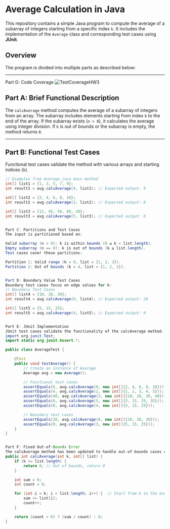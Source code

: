 # Average Calculation in Java

This repository contains a simple Java program to compute the average of a subarray of integers starting from a specific index `k`. It includes the implementation of the `Average` class and corresponding test cases using **JUnit**.

## Overview

The program is divided into multiple parts as described below:

---

Part G: Code Coverage
![TestCoverageHW3](https://github.com/user-attachments/assets/7403aa6b-373f-4edb-9c06-ce594bcd6620)

## Part A: Brief Functional Description

The `calcAverage` method computes the average of a subarray of integers from an array. The subarray includes elements starting from index `k` to the end of the array. If the subarray exists (`n > 0`), it calculates the average using integer division. If `k` is out of bounds or the subarray is empty, the method returns `0`.

---

## Part B: Functional Test Cases

Functional test cases validate the method with various arrays and starting indices (`k`).

```java
// Examples from Average.java main method
int[] list1 = {1, 3, 5, 7, 9};
int result1 = avg.calcAverage(4, list1); // Expected output: 9

int[] list2 = {2, 4, 6, 8, 10};
int result2 = avg.calcAverage(3, list2); // Expected output: 8

int[] list3 = {12, 45, 56, 89, 20};
int result3 = avg.calcAverage(5, list3); // Expected output: 0


Part C: Partitions and Test Cases
The input is partitioned based on:

Valid subarray (n > 0): k is within bounds (0 ≤ k < list.length).
Empty subarray (n == 0): k is out of bounds (k ≥ list.length).
Test cases cover these partitions:

Partition 1: Valid range (k = 0, list = {1, 2, 3}).
Partition 2: Out of bounds (k = 4, list = {1, 2, 3}).


Part D: Boundary Value Test Cases
Boundary test cases focus on edge values for k:
// Boundary Test Cases
int[] list4 = {10, 20, 30};
int result4 = avg.calcAverage(0, list4); // Expected output: 20

int[] list5 = {5, 15, 25};
int result5 = avg.calcAverage(4, list5); // Expected output: 0


Part E: JUnit Implementation
JUnit test cases validate the functionality of the calcAverage method.
import org.junit.Test;
import static org.junit.Assert.*;

public class AverageTest {

    @Test
    public void testAverage() {
        // Create an instance of Average
        Average avg = new Average();

        // Functional test cases
        assertEquals(6, avg.calcAverage(0, new int[]{2, 4, 6, 8, 10}));
        assertEquals(4, avg.calcAverage(2, new int[]{1, 2, 3, 4, 5}));
        assertEquals(40, avg.calcAverage(3, new int[]{10, 20, 30, 40}));
        assertEquals(0, avg.calcAverage(5, new int[]{5, 15, 25, 35}));
        assertEquals(0, avg.calcAverage(4, new int[]{5, 15, 25}));

        // Boundary test cases
        assertEquals(20, avg.calcAverage(0, new int[]{10, 20, 30}));
        assertEquals(0, avg.calcAverage(3, new int[]{5, 15, 25}));
    }
}


Part F: Fixed Out-of-Bounds Error
The calcAverage method has been updated to handle out-of-bounds cases correctly. If k exceeds the array length, the method immediately returns 0.
public int calcAverage(int k, int[] list) {
    if (k >= list.length) {  
        return 0; // Out of bounds, return 0
    }

    int sum = 0;
    int count = 0;

    for (int i = k; i < list.length; i++) {  // Start from k to the end of the array
        sum += list[i];
        count++;
    }

    return (count > 0) ? (sum / count) : 0;
}
